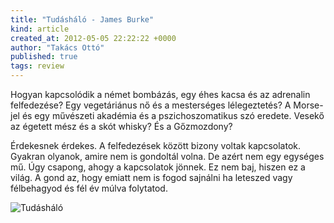 ```yaml
---
title: "Tudásháló - James Burke"
kind: article
created_at: 2012-05-05 22:22:22 +0000
author: "Takács Ottó"
published: true
tags: review
---
```

Hogyan kapcsolódik a német bombázás, egy éhes kacsa és az adrenalin felfedezése? Egy vegetáriánus nő és a mesterséges lélegeztetés? A Morse-jel és egy művészeti akadémia és a pszichoszomatikus szó eredete. Vesekő az égetett mész és a skót whisky? És a Gőzmozdony?

Érdekesnek érdekes. A felfedezések között bizony voltak kapcsolatok. Gyakran olyanok, amire nem  is gondoltál volna. De azért nem egy egységes  mű. Úgy csapong, ahogy a kapcsolatok jönnek. Ez nem baj, hiszen ez a világ. A gond az, hogy emiatt nem is fogod sajnálni ha leteszed vagy félbehagyod és fél év múlva folytatod.

![Tudásháló](http://moly.hu/system/covers/normal/covers_8571.jpg?1238262355)

<div class='old-comments'></div>